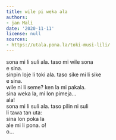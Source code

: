 ```yaml
---
title: wile pi weka ala
authors:
- jan Mali
date: '2020-11-11'
license: null
sources:
- https://utala.pona.la/toki-musi-lili/
---
```


sona mi li suli ala. taso mi wile sona  
e sina.  
sinpin loje li toki ala. taso sike mi li sike  
e sina.  
wile ni li seme? ken la mi pakala.  
sina weka la, mi lon pimeja…  
ala!  
sona mi li suli ala. taso pilin ni suli  
li tawa tan uta:  
sina lon poka la  
ale mi li pona. o!  
o…